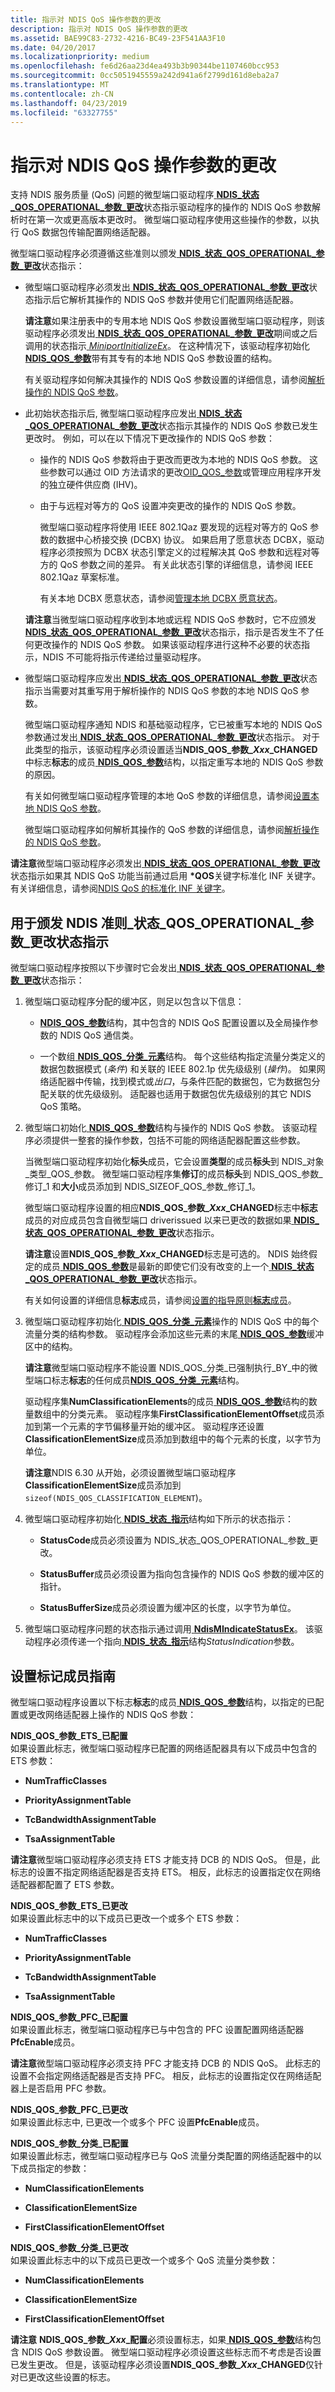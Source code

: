 ```yaml
---
title: 指示对 NDIS QoS 操作参数的更改
description: 指示对 NDIS QoS 操作参数的更改
ms.assetid: BAE99C83-2732-4216-BC49-23F541AA3F10
ms.date: 04/20/2017
ms.localizationpriority: medium
ms.openlocfilehash: fe6d26aa23d4ea493b3b90344be1107460bcc953
ms.sourcegitcommit: 0cc5051945559a242d941a6f2799d161d8eba2a7
ms.translationtype: MT
ms.contentlocale: zh-CN
ms.lasthandoff: 04/23/2019
ms.locfileid: "63327755"
---
```

# <a name="indicating-changes-to-the-operational-ndis-qos-parameters"></a>指示对 NDIS QoS 操作参数的更改


支持 NDIS 服务质量 (QoS) 问题的微型端口驱动程序[ **NDIS\_状态\_QOS\_OPERATIONAL\_参数\_更改**](https://msdn.microsoft.com/library/windows/hardware/hh439810)状态指示驱动程序的操作的 NDIS QoS 参数解析时在第一次或更高版本更改时。 微型端口驱动程序使用这些操作的参数，以执行 QoS 数据包传输配置网络适配器。

微型端口驱动程序必须遵循这些准则以颁发[ **NDIS\_状态\_QOS\_OPERATIONAL\_参数\_更改**](https://msdn.microsoft.com/library/windows/hardware/hh439810)状态指示：

-   微型端口驱动程序必须发出[ **NDIS\_状态\_QOS\_OPERATIONAL\_参数\_更改**](https://msdn.microsoft.com/library/windows/hardware/hh439810)状态指示后它解析其操作的 NDIS QoS 参数并使用它们配置网络适配器。

    **请注意**如果注册表中的专用本地 NDIS QoS 参数设置微型端口驱动程序，则该驱动程序必须发出[ **NDIS\_状态\_QOS\_OPERATIONAL\_参数\_更改**](https://msdn.microsoft.com/library/windows/hardware/hh439810)期间或之后调用的状态指示[ *MiniportInitializeEx*](https://msdn.microsoft.com/library/windows/hardware/ff559389)。 在这种情况下，该驱动程序初始化[ **NDIS\_QOS\_参数**](https://msdn.microsoft.com/library/windows/hardware/hh451640)带有其专有的本地 NDIS QoS 参数设置的结构。

    有关驱动程序如何解决其操作的 NDIS QoS 参数设置的详细信息，请参阅[解析操作的 NDIS QoS 参数](resolving-operational-ndis-qos-parameters.md)。

-   此初始状态指示后, 微型端口驱动程序应发出[ **NDIS\_状态\_QOS\_OPERATIONAL\_参数\_更改**](https://msdn.microsoft.com/library/windows/hardware/hh439810)状态指示其操作的 NDIS QoS 参数已发生更改时。 例如，可以在以下情况下更改操作的 NDIS QoS 参数：

    -   操作的 NDIS QoS 参数将由于更改而更改为本地的 NDIS QoS 参数。 这些参数可以通过 OID 方法请求的更改[OID\_QOS\_参数](https://msdn.microsoft.com/library/windows/hardware/hh451835)或管理应用程序开发的独立硬件供应商 (IHV)。

    -   由于与远程对等方的 QoS 设置冲突更改的操作的 NDIS QoS 参数。

        微型端口驱动程序将使用 IEEE 802.1Qaz 要发现的远程对等方的 QoS 参数的数据中心桥接交换 (DCBX) 协议。 如果启用了愿意状态 DCBX，驱动程序必须按照为 DCBX 状态引擎定义的过程解决其 QoS 参数和远程对等方的 QoS 参数之间的差异。 有关此状态引擎的详细信息，请参阅 IEEE 802.1Qaz 草案标准。

        有关本地 DCBX 愿意状态，请参阅[管理本地 DCBX 愿意状态](managing-the-local-dcbx-willing-state.md)。

    **请注意**当微型端口驱动程序收到本地或远程 NDIS QoS 参数时，它不应颁发[ **NDIS\_状态\_QOS\_OPERATIONAL\_参数\_更改**](https://msdn.microsoft.com/library/windows/hardware/hh439810)状态指示，指示是否发生不了任何更改操作的 NDIS QoS 参数。 如果该驱动程序进行这种不必要的状态指示，NDIS 不可能将指示传递给过量驱动程序。

-   微型端口驱动程序应发出[ **NDIS\_状态\_QOS\_OPERATIONAL\_参数\_更改**](https://msdn.microsoft.com/library/windows/hardware/hh439810)状态指示当需要对其重写用于解析操作的 NDIS QoS 参数的本地 NDIS QoS 参数。

    微型端口驱动程序通知 NDIS 和基础驱动程序，它已被重写本地的 NDIS QoS 参数通过发出[ **NDIS\_状态\_QOS\_OPERATIONAL\_参数\_更改**](https://msdn.microsoft.com/library/windows/hardware/hh439810)状态指示。 对于此类型的指示，该驱动程序必须设置适当**NDIS\_QOS\_参数\_*Xxx*\_CHANGED**中标志**标志**的成员[ **NDIS\_QOS\_参数**](https://msdn.microsoft.com/library/windows/hardware/hh451640)结构，以指定重写本地的 NDIS QoS 参数的原因。

    有关如何微型端口驱动程序管理的本地 QoS 参数的详细信息，请参阅[设置本地 NDIS QoS 参数](setting-local-ndis-qos-parameters.md)。

    微型端口驱动程序如何解析其操作的 QoS 参数的详细信息，请参阅[解析操作的 NDIS QoS 参数](resolving-operational-ndis-qos-parameters.md)。

**请注意**微型端口驱动程序必须发出[ **NDIS\_状态\_QOS\_OPERATIONAL\_参数\_更改**](https://msdn.microsoft.com/library/windows/hardware/hh439810)状态指示如果其 NDIS QoS 功能当前通过启用 **\*QOS**关键字标准化 INF 关键字。 有关详细信息，请参阅[NDIS QoS 的标准化 INF 关键字](standardized-inf-keywords-for-ndis-qos.md)。

## <a name="guidelines-for-issuing-the-ndisstatusqosoperationalparameterschange-status-indication"></a>用于颁发 NDIS 准则\_状态\_QOS\_OPERATIONAL\_参数\_更改状态指示


微型端口驱动程序按照以下步骤时它会发出[ **NDIS\_状态\_QOS\_OPERATIONAL\_参数\_更改**](https://msdn.microsoft.com/library/windows/hardware/hh439810)状态指示：

1.  微型端口驱动程序分配的缓冲区，则足以包含以下信息：

    -   [ **NDIS\_QOS\_参数**](https://msdn.microsoft.com/library/windows/hardware/hh451640)结构，其中包含的 NDIS QoS 配置设置以及全局操作参数的 NDIS QoS 通信类。

    -   一个数组[ **NDIS\_QOS\_分类\_元素**](https://msdn.microsoft.com/library/windows/hardware/hh451631)结构。 每个这些结构指定流量分类定义的数据包数据模式 (*条件*) 和关联的 IEEE 802.1p 优先级级别 (*操作*)。 如果网络适配器中传输，找到模式或*出口*，与条件匹配的数据包，它为数据包分配关联的优先级级别。 适配器也适用于数据包优先级级别的其它 NDIS QoS 策略。

2.  微型端口初始化[ **NDIS\_QOS\_参数**](https://msdn.microsoft.com/library/windows/hardware/hh451640)结构与操作的 NDIS QoS 参数。 该驱动程序必须提供一整套的操作参数，包括不可能的网络适配器配置这些参数。

    当微型端口驱动程序初始化**标头**成员，它会设置**类型**的成员**标头**到 NDIS\_对象\_类型\_QOS\_参数。 微型端口驱动程序集**修订**的成员**标头**到 NDIS\_QOS\_参数\_修订\_1 和**大小**成员添加到 NDIS\_SIZEOF\_QOS\_参数\_修订\_1。

    微型端口驱动程序设置的相应**NDIS\_QOS\_参数\_*Xxx*\_CHANGED**标志中**标志**成员的对应成员包含自微型端口 driverissued 以来已更改的数据如果[ **NDIS\_状态\_QOS\_OPERATIONAL\_参数\_更改**](https://msdn.microsoft.com/library/windows/hardware/hh439810)状态指示。

    **请注意**设置**NDIS\_QOS\_参数\_*Xxx*\_CHANGED**标志是可选的。 NDIS 始终假定的成员[ **NDIS\_QOS\_参数**](https://msdn.microsoft.com/library/windows/hardware/hh451640)是最新的即使它们没有改变的上一个[ **NDIS\_状态\_QOS\_OPERATIONAL\_参数\_更改**](https://msdn.microsoft.com/library/windows/hardware/hh439810)状态指示。

    有关如何设置的详细信息**标志**成员，请参阅[设置的指导原则**标志**成员](#flags)。

3.  微型端口驱动程序初始化[ **NDIS\_QOS\_分类\_元素**](https://msdn.microsoft.com/library/windows/hardware/hh451631)操作的 NDIS QoS 中的每个流量分类的结构参数。 驱动程序会添加这些元素的末尾[ **NDIS\_QOS\_参数**](https://msdn.microsoft.com/library/windows/hardware/hh451640)缓冲区中的结构。

    **请注意**微型端口驱动程序不能设置 NDIS\_QOS\_分类\_已强制执行\_BY\_中的微型端口标志**标志**的任何成员[**NDIS\_QOS\_分类\_元素**](https://msdn.microsoft.com/library/windows/hardware/hh451631)结构。

    驱动程序集**NumClassificationElements**的成员[ **NDIS\_QOS\_参数**](https://msdn.microsoft.com/library/windows/hardware/hh451640)结构的数量数组中的分类元素。 驱动程序集**FirstClassificationElementOffset**成员添加到第一个元素的字节偏移量开始的缓冲区。 驱动程序还设置**ClassificationElementSize**成员添加到数组中的每个元素的长度，以字节为单位。

    **请注意**NDIS 6.30 从开始，必须设置微型端口驱动程序**ClassificationElementSize**成员添加到`sizeof(NDIS_QOS_CLASSIFICATION_ELEMENT`)。

4.  微型端口驱动程序初始化[ **NDIS\_状态\_指示**](https://msdn.microsoft.com/library/windows/hardware/ff567373)结构如下所示的状态指示：

    -   **StatusCode**成员必须设置为 NDIS\_状态\_QOS\_OPERATIONAL\_参数\_更改。

    -   **StatusBuffer**成员必须设置为指向包含操作的 NDIS QoS 参数的缓冲区的指针。

    -   **StatusBufferSize**成员必须设置为缓冲区的长度，以字节为单位。

5.  微型端口驱动程序问题的状态指示通过调用[ **NdisMIndicateStatusEx**](https://msdn.microsoft.com/library/windows/hardware/ff563600)。 该驱动程序必须传递一个指向[ **NDIS\_状态\_指示**](https://msdn.microsoft.com/library/windows/hardware/ff567373)结构*StatusIndication*参数。

## <a name="guidelines-for-setting-the-flags-member"></a>设置标记成员指南

微型端口驱动程序设置以下标志**标志**的成员[ **NDIS\_QOS\_参数**](https://msdn.microsoft.com/library/windows/hardware/hh451640)结构，以指定的已配置或更改网络适配器上操作的 NDIS QoS 参数：

<a href="" id="ndis-qos-parameters-ets-configured"></a>**NDIS\_QOS\_参数\_ETS\_已配置**  
如果设置此标志，微型端口驱动程序已配置的网络适配器具有以下成员中包含的 ETS 参数：

-   **NumTrafficClasses**

-   **PriorityAssignmentTable**

-   **TcBandwidthAssignmentTable**

-   **TsaAssignmentTable**

**请注意**微型端口驱动程序必须支持 ETS 才能支持 DCB 的 NDIS QoS。 但是，此标志的设置不指定网络适配器是否支持 ETS。 相反，此标志的设置指定仅在网络适配器都配置了 ETS 参数。

<a href="" id="ndis-qos-parameters-ets-changed"></a>**NDIS\_QOS\_参数\_ETS\_已更改**  
如果设置此标志中的以下成员已更改一个或多个 ETS 参数：

-   **NumTrafficClasses**

-   **PriorityAssignmentTable**

-   **TcBandwidthAssignmentTable**

-   **TsaAssignmentTable**

<a href="" id="ndis-qos-parameters-pfc-configured"></a>**NDIS\_QOS\_参数\_PFC\_已配置**  
如果设置此标志，微型端口驱动程序已与中包含的 PFC 设置配置网络适配器**PfcEnable**成员。

**请注意**微型端口驱动程序必须支持 PFC 才能支持 DCB 的 NDIS QoS。 此标志的设置不会指定网络适配器是否支持 PFC。 相反，此标志的设置指定仅在网络适配器上是否启用 PFC 参数。



<a href="" id="ndis-qos-parameters-pfc-changed"></a>**NDIS\_QOS\_参数\_PFC\_已更改**  
如果设置此标志中, 已更改一个或多个 PFC 设置**PfcEnable**成员。

<a href="" id="ndis-qos-parameters-classification-configured"></a>**NDIS\_QOS\_参数\_分类\_已配置**  
如果设置此标志，微型端口驱动程序已与 QoS 流量分类配置的网络适配器中的以下成员指定的参数：

-   **NumClassificationElements**

-   **ClassificationElementSize**

-   **FirstClassificationElementOffset**

<a href="" id="ndis-qos-parameters-classification-changed"></a>**NDIS\_QOS\_参数\_分类\_已更改**  
如果设置此标志中的以下成员已更改一个或多个 QoS 流量分类参数：

-   **NumClassificationElements**

-   **ClassificationElementSize**

-   **FirstClassificationElementOffset**

**请注意** **NDIS\_QOS\_参数\_*Xxx*\_配置**必须设置标志，如果[ **NDIS\_QOS\_参数**](https://msdn.microsoft.com/library/windows/hardware/hh451640)结构包含 NDIS QoS 参数设置。 微型端口驱动程序必须设置这些标志而不考虑是否设置已发生更改。 但是，该驱动程序必须设置**NDIS\_QOS\_参数\_*Xxx*\_CHANGED**仅针对已更改这些设置的标志。